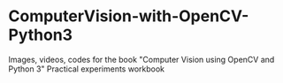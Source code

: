 # ComputerVision-with-OpenCV-Python3
Images, videos, codes for the book "Computer Vision using OpenCV and Python 3" Practical experiments workbook
